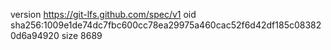 version https://git-lfs.github.com/spec/v1
oid sha256:1009e1de74dc7fbc600cc78ea29975a460cac52f6d42df185c083820d6a94920
size 8689
